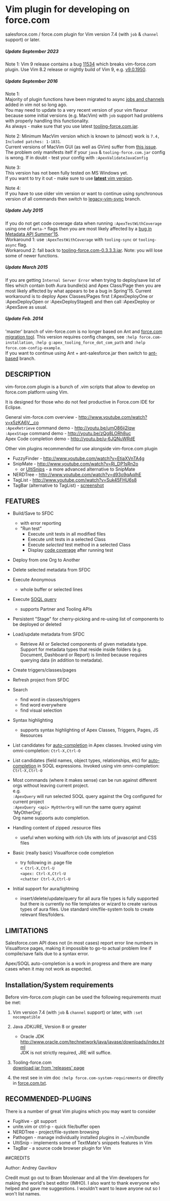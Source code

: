 # Vim plugin for developing on force.com      

salesforce.com / force.com plugin for Vim version 7.4 (with `job` & `channel` support) or later.  

##### Update September 2023  

Note 1:
Vim 9 release contains a bug [11534](https://github.com/vim/vim/issues/11534) which breaks vim-force.com plugin.
Use Vim 8.2 release or nightly build of Vim 9, e.g. [v9.0.1950](https://github.com/vim/vim-win32-installer/releases/tag/v9.0.1950).  

##### Update September 2016  

Note 1:  
Majority of plugin functions have been migrated to async [jobs and
channels](https://github.com/vim/vim/blob/master/runtime/doc/channel.txt) added in vim not so long ago.  
You may need to update to a very recent version of your vim flavour because some initial versions (e.g. MacVim) with `job` support had problems with properly handling this functionality.  
As always - make sure that you use latest [tooling-force.com.jar](https://github.com/neowit/tooling-force.com/releases).  

Note 2:
Minimum MacVim version which is known to (almost) work is `7.4, Included patches: 1-1831`.  
Current versions of MacVim GUI (as well as GVim) suffer from [this issue](https://github.com/macvim-dev/macvim/issues/322).  
The problem only manifests itelf if your `java` & `tooling-force.com.jar` config is wrong. If in doubt - test your config with `:ApexValidateJavaConfig`

Note 3:  
This version has not been fully tested on MS Windows yet.  
If you want to try it out - make sure to use [**latest** vim version](http://www.vim.org/download.php#pc).  

Note 4:  
If you have to use older vim version or want to continue using synchronous
version of all commands then switch to
[legacy-vim-sync](https://github.com/neowit/vim-force.com/tree/legacy-vim-sync) branch.


##### Update July 2015  
If you do not get code coverage data when running `:ApexTestWithCoverage` using
one of `meta-*` flags then you are most likely affected by a 
[bug in Metadata API Summer'15](http://salesforce.stackexchange.com/questions/84797/metadata-deploy-test-code-coverage-report-is-broken-in-metadata-api-v34-0-sum).  
Workaround 1: use `:ApexTestWithCoverage` with `tooling-sync` or `tooling-async` flag.  
Workaround 2: fall back to [tooling-force.com-0.3.3.3.jar](https://github.com/neowit/tooling-force.com/releases/tag/v0.3.3.3). 
Note: you will lose some of newer functions.  

##### Update March 2015  
If you are getting `Internal Server Error` when trying to deploy/save list of files which contain both Aura bundle(s) and Apex Class/Page then you are most likely affected by what appears to be a bug in Spring'15. 
Current workaround is to deploy Apex Classes/Pages first (:ApexDeployOne or :ApexDeployOpen or :ApexDeployStaged) and then call :ApexDeploy or :ApexSave as usual.

##### Update Feb. 2014  
'master' branch of vim-force.com is no longer based on Ant and [force.com migration tool](http://www.salesforce.com/us/developer/docs/daas/). This version requires config changes, see `:help force.com-installation`, `:help g:apex_tooling_force_dot_com_path` and `:help force.com-config-example`.  
If you want to continue using Ant + ant-salesforce.jar then switch to [ant-based](https://github.com/neowit/vim-force.com/tree/ant-based) branch.  



## DESCRIPTION                                             

vim-force.com plugin is a bunch of .vim scripts that allow to develop on force.com 
platform using Vim.

It is designed for those who do not feel productive in Force.com IDE for Eclipse.

General vim-force.com overview - http://www.youtube.com/watch?v=x5zKA6V__co  
`:ApexRetrieve` command demo - http://youtu.be/umO86ji2Iqw  
`:ApexStage` command demo - http://youtu.be/zQg8LORh8uc  
Apex Code completion demo - http://youtu.be/u-6JQNuWRdE

Other vim plugins recommended for use alongside vim-force.com plugin  
* FuzzyFinder - http://www.youtube.com/watch?v=EtiaXVnTA4g  
* SnipMate - http://www.youtube.com/watch?v=Ri_DP1sRn2o  
  - or [UltiSnips](http://vimcasts.org/episodes/meet-ultisnips/) - a more advanced alternative to SnipMate  
* NERDTree - http://www.youtube.com/watch?v=d93o9qAqIhE  
* TagList - http://www.youtube.com/watch?v=Suk45FHU6s8  
* TagBar (alternative to TagList) - [screenshot](https://f.cloud.github.com/assets/115889/378070/f8d241b0-a513-11e2-802e-d4419aac586d.png)

## FEATURES

* Build/Save to SFDC
  - with error reporting
  - "Run test"
    * Execute unit tests in all modified files
    * Execute unit tests in a selected Class
    * Execute *selected* test method in a selected Class
    * Display [code coverage](https://f.cloud.github.com/assets/552057/2147462/89eec2b0-93d2-11e3-9207-432ef8d90763.png) after running test
	

* Deploy from one Org to Another

* Delete selected metadata from SFDC

* Execute Anonymous
  - whole buffer or selected lines  

* Execute [SOQL query](http://youtu.be/RhjJVMh-50I)
  - supports Partner and Tooling APIs
          
* Persistent "Stage" for cherry-picking and re-using list of components to be deployed or deleted

* Load/update metadata from SFDC
  - Retrieve All or Selected components of given metadata type.  
Support for metadata types that reside inside folders (e.g. Document, Dashboard or Report) is limited because requires querying data (in addition to metadata).

* Create triggers/classes/pages

* Refresh project from SFDC

* Search
  - find word in classes/triggers  
  - find word everywhere  
  - find visual selection  

* Syntax highlighting
  - supports syntax highlighting of Apex Classes, Triggers, Pages, JS Resources

* List candidates for [auto-completion](http://youtu.be/u-6JQNuWRdE) in Apex classes. Invoked using vim omni-completion: `Ctrl-X,Ctrl-O`


* List candidates (field names, object types, relationships, etc) for [auto-completion](http://youtu.be/rzqgXV3Gx0s) in SOQL expressions. Invoked using vim omni-completion: `Ctrl-X,Ctrl-O`
  
* Most commands (where it makes sense) can be run against different orgs without leaving current project.  
e.g.   
`:ApexQuery` will run selected SOQL query against the Org configured for current project  
`:ApexQuery <api> MyOtherOrg` will run the same query against 'MyOtherOrg'.  
Org name supports auto completion.

* Handling content of zipped .resource files
	- useful when working with rich UIs with lots of javascript and CSS files   

* Basic (really basic) Visualforce code completion
	- try following in .page file  
      `< Ctrl-X,Ctrl-U`  
      `<apex: Ctrl-X,Ctrl-U`  
      `<chatter Ctrl-X,Ctrl-U`
	
* Initial support for aura/lightning
	- insert/delete/update/query for all aura file types is fully supported but there is currently no file templates or wizard to create various types of aura files. Use standard vim/file-system tools to create relevant files/folders.

## LIMITATIONS

Salesforce.com API does not (in most cases) report error line numbers
in Visualforce pages, making it impossible to go-to actual problem line if
compile/save fails due to a syntax error.

Apex/SOQL auto-completion is a work in progress and there are many cases when it may not work as expected.

## Installation/System requirements 

Before vim-force.com plugin can be used the following requirements must be met:

1. Vim version 7.4 (with `job` & `channel` support) or later, with `:set nocompatible`  

2. Java JDK/JRE, Version 8 or greater  
   - Oracle JDK
     http://www.oracle.com/technetwork/java/javase/downloads/index.html       
JDK is not strictly required, JRE will suffice.  
  
3. Tooling-force.com  
   [download jar from 'releases' page](https://github.com/neowit/tooling-force.com) 
   

4. the rest see in vim doc `:help force.com-system-requirements` or directly in [force.com.txt](https://github.com/neowit/vim-force.com/blob/master/doc/force.com.txt).


## RECOMMENDED-PLUGINS                             

There is a number of great Vim plugins which you may want to consider  
- Fugitive - git support  
- unite.vim or ctrl-p - quick file/buffer open  
- NERDTree - project/file-system browsing  
- Pathogen - manage individually installed plugins in ~/.vim/bundle  
- UltiSnip - implements some of TextMate's snippets features in Vim  
- TagBar - a source code browser plugin for Vim  


##CREDITS                                                     

Author: Andrey Gavrikov 

Credit must go out to Bram Moolenaar and all the Vim developers for
making the world's best editor (IMHO). I also want to thank everyone who
helped and gave me suggestions. I wouldn't want to leave anyone out so I
won't list names.

<!--- 
vim:nofoldenable: 
--->
